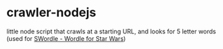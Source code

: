 # crawler-nodejs

little node script that crawls at a starting URL, and looks for 5 letter words (used for [SWordle - Wordle for Star Wars](https://wordle.starwars.guide))
